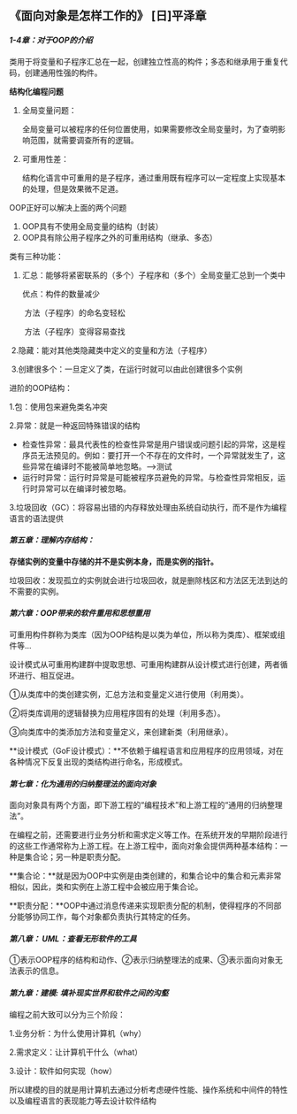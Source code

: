 ## 《面向对象是怎样工作的》   [日]平泽章

#### *1-4章：对于OOP的介绍*

类用于将变量和子程序汇总在一起，创建独立性高的构件；多态和继承用于重复代码，创建通用性强的构件。

**结构化编程问题**

1. 全局变量问题：

   全局变量可以被程序的任何位置使用，如果需要修改全局变量时，为了查明影响范围，就需要调查所有的逻辑。

2. 可重用性差：

   结构化语言中可重用的是子程序，通过重用既有程序可以一定程度上实现基本的处理，但是效果微不足道。

OOP正好可以解决上面的两个问题

1. OOP具有不使用全局变量的结构（封装）
2. OOP具有除公用子程序之外的可重用结构（继承、多态）



类有三种功能：

1. 汇总：能够将紧密联系的（多个）子程序和（多个）全局变量汇总到一个类中

   优点：构件的数量减少

   ​			方法（子程序）的命名变轻松

   ​			方法（子程序）变得容易查找

​    2.隐藏：能对其他类隐藏类中定义的变量和方法（子程序）

​	3.创建很多个：一旦定义了类，在运行时就可以由此创建很多个实例



进阶的OOP结构：

1.包：使用包来避免类名冲突

2.异常：就是一种返回特殊错误的结构

- 检查性异常：最具代表性的检查性异常是用户错误或问题引起的异常，这是程序员无法预见的。例如：要打开一个不存在的文件时，一个异常就发生了，这些异常在编译时不能被简单地忽略。—>测试
- 运行时异常：运行时异常是可能被程序员避免的异常。与检查性异常相反，运行时异常可以在编译时被忽略。

3.垃圾回收（GC）：将容易出错的内存释放处理由系统自动执行，而不是作为编程语言的语法提供



#### *第五章：理解内存结构：*

**存储实例的变量中存储的并不是实例本身，而是实例的指针。**

垃圾回收：发现孤立的实例就会进行垃圾回收，就是删除栈区和方法区无法到达的不需要的实例。



#### *第六章：OOP带来的软件重用和思想重用*

可重用构件群称为类库（因为OOP结构是以类为单位，所以称为类库）、框架或组件等...

设计模式从可重用构建群中提取思想、可重用构建群从设计模式进行创建，两者循环进行、相互促进。

①从类库中的类创建实例，汇总方法和变量定义进行使用（利用类）。

②将类库调用的逻辑替换为应用程序固有的处理（利用多态）。

③向类库中的类添加方法和变量定义，来创建新类（利用继承）。

**设计模式（GoF设计模式）：**不依赖于编程语言和应用程序的应用领域，对在各种情况下反复出现的类结构进行命名，形成模式。



#### *第七章：化为通用的归纳整理法的面向对象*

面向对象具有两个方面，即下游工程的“编程技术”和上游工程的“通用的归纳整理法”。

在编程之前，还需要进行业务分析和需求定义等工作。在系统开发的早期阶段进行的这些工作通常称为上游工程。在上游工程中，面向对象会提供两种基本结构：一种是集合论；另一种是职责分配。

**集合论：**就是因为OOP中实例是由类创建的，和集合论中的集合和元素非常相似，因此，类和实例在上游工程中会被应用于集合论。

**职责分配：**OOP中通过消息传递来实现职责分配的机制，使得程序的不同部分能够协同工作，每个对象都负责执行其特定的任务。



#### *第八章： UML：查看无形软件的工具*

①表示OOP程序的结构和动作、②表示归纳整理法的成果、③表示面向对象无法表示的信息。



#### *第九章：建模: 填补现实世界和软件之间的沟壑*

编程之前大致可以分为三个阶段：

1.业务分析：为什么使用计算机（why）

2.需求定义：让计算机干什么（what）

3.设计：软件如何实现（how）

所以建模的目的就是用计算机去通过分析考虑硬件性能、操作系统和中间件的特性以及编程语言的表现能力等去设计软件结构
